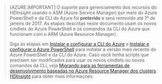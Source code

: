 > [AZURE.IMPORTANT] O suporte para gerenciamento dos recursos do HDInsight usando o ASM (Azure Service Manager) por meio do Azure PowerShell e da CLI do Azure foi __preterido__ e será removido até 1º de janeiro de 2017. As etapas descritas neste documento usam os novos cmdlets do Azure PowerShell e os comandos da CLI do Azure que funcionam com o ARM (Azure Resource Manager).
>
> Siga as etapas em [Instalar e configurar a CLI do Azure](../articles/xplat-cli-install.md) e [Instalar e configurar o Azure PowerShell](../articles/powershell-install-configure.md) para instalar a versão mais recente do Azure PowerShell e da CLI do Azure. Caso você tenha scripts que precisem ser modificados para usar os novos cmdlets ou novos comandos da CLI, veja [Migrando para as ferramentas de desenvolvimento baseadas no Azure Resource Manager dos clusters HDInsight](hdinsight-hadoop-development-using-azure-resource-manager.md) para obter mais informações.


